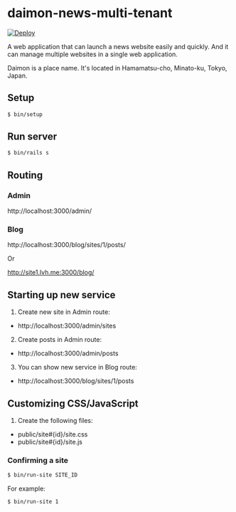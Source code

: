 # daimon-news-multi-tenant

[![Deploy](https://www.herokucdn.com/deploy/button.svg)](https://heroku.com/deploy)

A web application that can launch a news website easily and quickly. And it can manage multiple websites in a single web application.

Daimon is a place name. It's located in Hamamatsu-cho, Minato-ku, Tokyo, Japan.

## Setup

``` sh
$ bin/setup
```

## Run server

``` sh
$ bin/rails s
```

## Routing

### Admin

http://localhost:3000/admin/

### Blog

http://localhost:3000/blog/sites/1/posts/

Or

http://site1.lvh.me:3000/blog/

## Starting up new service

1. Create new site in Admin route:
  * http://localhost:3000/admin/sites
2. Create posts in Admin route:
  * http://localhost:3000/admin/posts
3. You can show new service in Blog route:
  * http://localhost:3000/blog/sites/1/posts

## Customizing CSS/JavaScript

1. Create the following files:
  * public/site#{id}/site.css
  * public/site#{id}/site.js

### Confirming a site

```sh
$ bin/run-site SITE_ID
```

For example:

```sh
$ bin/run-site 1
```
